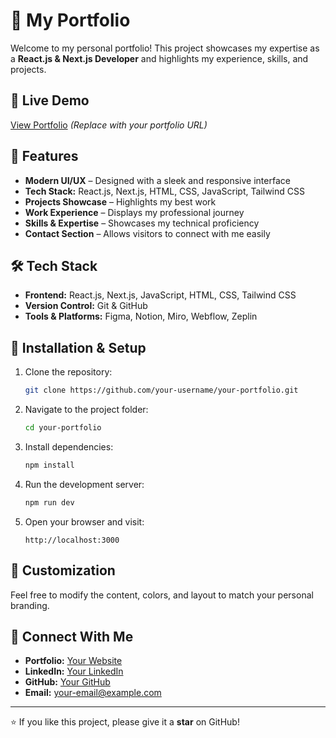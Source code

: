 # 🚀 My Portfolio

Welcome to my personal portfolio! This project showcases my expertise as a **React.js & Next.js Developer** and highlights my experience, skills, and projects.

## 🔗 Live Demo

[View Portfolio](#) _(Replace with your portfolio URL)_

## 📌 Features

- **Modern UI/UX** – Designed with a sleek and responsive interface
- **Tech Stack:** React.js, Next.js, HTML, CSS, JavaScript, Tailwind CSS
- **Projects Showcase** – Highlights my best work
- **Work Experience** – Displays my professional journey
- **Skills & Expertise** – Showcases my technical proficiency
- **Contact Section** – Allows visitors to connect with me easily

## 🛠️ Tech Stack

- **Frontend:** React.js, Next.js, JavaScript, HTML, CSS, Tailwind CSS
- **Version Control:** Git & GitHub
- **Tools & Platforms:** Figma, Notion, Miro, Webflow, Zeplin

## 📂 Installation & Setup

1. Clone the repository:
   ```sh
   git clone https://github.com/your-username/your-portfolio.git
   ```
2. Navigate to the project folder:
   ```sh
   cd your-portfolio
   ```
3. Install dependencies:
   ```sh
   npm install
   ```
4. Run the development server:
   ```sh
   npm run dev
   ```
5. Open your browser and visit:
   ```
   http://localhost:3000
   ```

## 🎨 Customization

Feel free to modify the content, colors, and layout to match your personal branding.

## 🤝 Connect With Me

- **Portfolio:** [Your Website](#)
- **LinkedIn:** [Your LinkedIn](#)
- **GitHub:** [Your GitHub](#)
- **Email:** your-email@example.com

---

⭐ If you like this project, please give it a **star** on GitHub!
